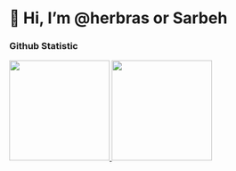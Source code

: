 # 👋 Hi, I’m @herbras or Sarbeh

### Github Statistic
<p align="left">
<a href="https://github.com/herbras">
  <img height="180em" src="https://github-readme-stats-eight-theta.vercel.app/api?username=herbras&show_icons=true&theme=algolia&include_all_commits=true&count_private=true"/>
  <img height="180em" src="https://github-readme-stats-eight-theta.vercel.app/api/top-langs/?username=herbras&layout=compact&langs_count=8&theme=algolia"/>
</a>
</p>
